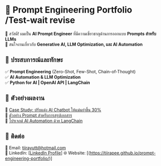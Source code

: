 # 🚀 Prompt Engineering Portfolio  /Test-wait revise
👋 สวัสดี! ผมเป็น **AI Prompt Engineer** ที่มีความเชี่ยวชาญด้านการออกแบบ **Prompts สำหรับ LLMs**  
📍 สนใจงานเกี่ยวกับ **Generative AI, LLM Optimization, และ AI Automation**  

## 🔹 ประสบการณ์และทักษะ  
✅ **Prompt Engineering** (Zero-Shot, Few-Shot, Chain-of-Thought)  
✅ **AI Automation & LLM Optimization**  
✅ **Python for AI | OpenAI API | LangChain**  

## 🔹 ตัวอย่างผลงาน  
📌 [Case Study: ปรับแต่ง AI Chatbot ให้แม่นยำขึ้น 30%](./case-studies/chatbot-optimization.md)  
📌 [ตัวอย่าง Prompt สำหรับการสรุปเอกสาร](./prompt-examples/document-summarization.md)  
📌 [โปรเจกต์ AI Automation ด้วย LangChain](./projects/langchain-ai-automation.md)  

## 🔹 ติดต่อ  
📧 Email: tiirayutt@hotmail.com  
🔗 LinkedIn: [[LinkedIn Profile](https://www.linkedin.com/in/teerakan/)]
🌐 Website: [(https://tiirapee.github.io/prompt-engineering-portfolio/)] 

